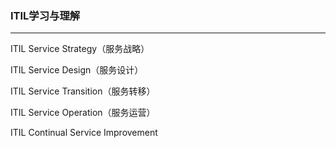 ### ITIL学习与理解

---

ITIL Service Strategy（服务战略）

ITIL Service Design（服务设计）

ITIL Service Transition（服务转移）

ITIL Service Operation（服务运营）

ITIL Continual Service Improvement



